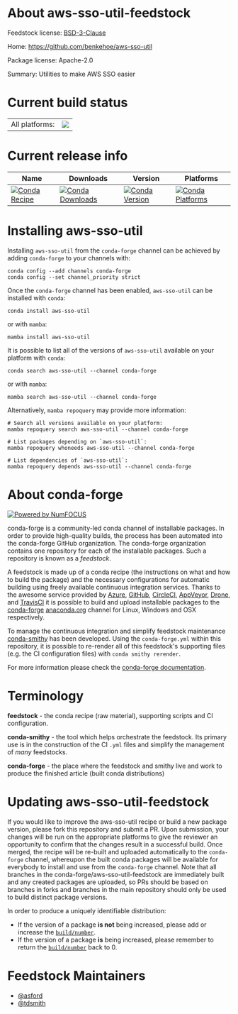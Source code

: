 About aws-sso-util-feedstock
============================

Feedstock license: [BSD-3-Clause](https://github.com/conda-forge/aws-sso-util-feedstock/blob/main/LICENSE.txt)

Home: https://github.com/benkehoe/aws-sso-util

Package license: Apache-2.0

Summary: Utilities to make AWS SSO easier

Current build status
====================


<table><tr><td>All platforms:</td>
    <td>
      <a href="https://dev.azure.com/conda-forge/feedstock-builds/_build/latest?definitionId=13646&branchName=main">
        <img src="https://dev.azure.com/conda-forge/feedstock-builds/_apis/build/status/aws-sso-util-feedstock?branchName=main">
      </a>
    </td>
  </tr>
</table>

Current release info
====================

| Name | Downloads | Version | Platforms |
| --- | --- | --- | --- |
| [![Conda Recipe](https://img.shields.io/badge/recipe-aws--sso--util-green.svg)](https://anaconda.org/conda-forge/aws-sso-util) | [![Conda Downloads](https://img.shields.io/conda/dn/conda-forge/aws-sso-util.svg)](https://anaconda.org/conda-forge/aws-sso-util) | [![Conda Version](https://img.shields.io/conda/vn/conda-forge/aws-sso-util.svg)](https://anaconda.org/conda-forge/aws-sso-util) | [![Conda Platforms](https://img.shields.io/conda/pn/conda-forge/aws-sso-util.svg)](https://anaconda.org/conda-forge/aws-sso-util) |

Installing aws-sso-util
=======================

Installing `aws-sso-util` from the `conda-forge` channel can be achieved by adding `conda-forge` to your channels with:

```
conda config --add channels conda-forge
conda config --set channel_priority strict
```

Once the `conda-forge` channel has been enabled, `aws-sso-util` can be installed with `conda`:

```
conda install aws-sso-util
```

or with `mamba`:

```
mamba install aws-sso-util
```

It is possible to list all of the versions of `aws-sso-util` available on your platform with `conda`:

```
conda search aws-sso-util --channel conda-forge
```

or with `mamba`:

```
mamba search aws-sso-util --channel conda-forge
```

Alternatively, `mamba repoquery` may provide more information:

```
# Search all versions available on your platform:
mamba repoquery search aws-sso-util --channel conda-forge

# List packages depending on `aws-sso-util`:
mamba repoquery whoneeds aws-sso-util --channel conda-forge

# List dependencies of `aws-sso-util`:
mamba repoquery depends aws-sso-util --channel conda-forge
```


About conda-forge
=================

[![Powered by
NumFOCUS](https://img.shields.io/badge/powered%20by-NumFOCUS-orange.svg?style=flat&colorA=E1523D&colorB=007D8A)](https://numfocus.org)

conda-forge is a community-led conda channel of installable packages.
In order to provide high-quality builds, the process has been automated into the
conda-forge GitHub organization. The conda-forge organization contains one repository
for each of the installable packages. Such a repository is known as a *feedstock*.

A feedstock is made up of a conda recipe (the instructions on what and how to build
the package) and the necessary configurations for automatic building using freely
available continuous integration services. Thanks to the awesome service provided by
[Azure](https://azure.microsoft.com/en-us/services/devops/), [GitHub](https://github.com/),
[CircleCI](https://circleci.com/), [AppVeyor](https://www.appveyor.com/),
[Drone](https://cloud.drone.io/welcome), and [TravisCI](https://travis-ci.com/)
it is possible to build and upload installable packages to the
[conda-forge](https://anaconda.org/conda-forge) [anaconda.org](https://anaconda.org/)
channel for Linux, Windows and OSX respectively.

To manage the continuous integration and simplify feedstock maintenance
[conda-smithy](https://github.com/conda-forge/conda-smithy) has been developed.
Using the ``conda-forge.yml`` within this repository, it is possible to re-render all of
this feedstock's supporting files (e.g. the CI configuration files) with ``conda smithy rerender``.

For more information please check the [conda-forge documentation](https://conda-forge.org/docs/).

Terminology
===========

**feedstock** - the conda recipe (raw material), supporting scripts and CI configuration.

**conda-smithy** - the tool which helps orchestrate the feedstock.
                   Its primary use is in the construction of the CI ``.yml`` files
                   and simplify the management of *many* feedstocks.

**conda-forge** - the place where the feedstock and smithy live and work to
                  produce the finished article (built conda distributions)


Updating aws-sso-util-feedstock
===============================

If you would like to improve the aws-sso-util recipe or build a new
package version, please fork this repository and submit a PR. Upon submission,
your changes will be run on the appropriate platforms to give the reviewer an
opportunity to confirm that the changes result in a successful build. Once
merged, the recipe will be re-built and uploaded automatically to the
`conda-forge` channel, whereupon the built conda packages will be available for
everybody to install and use from the `conda-forge` channel.
Note that all branches in the conda-forge/aws-sso-util-feedstock are
immediately built and any created packages are uploaded, so PRs should be based
on branches in forks and branches in the main repository should only be used to
build distinct package versions.

In order to produce a uniquely identifiable distribution:
 * If the version of a package **is not** being increased, please add or increase
   the [``build/number``](https://docs.conda.io/projects/conda-build/en/latest/resources/define-metadata.html#build-number-and-string).
 * If the version of a package **is** being increased, please remember to return
   the [``build/number``](https://docs.conda.io/projects/conda-build/en/latest/resources/define-metadata.html#build-number-and-string)
   back to 0.

Feedstock Maintainers
=====================

* [@asford](https://github.com/asford/)
* [@tdsmith](https://github.com/tdsmith/)

